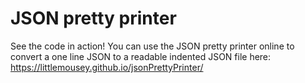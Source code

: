 # JSON pretty printer
See the code in action!
You can use the JSON pretty printer online to convert a one line JSON to a readable indented JSON file here:
https://littlemousey.github.io/jsonPrettyPrinter/
